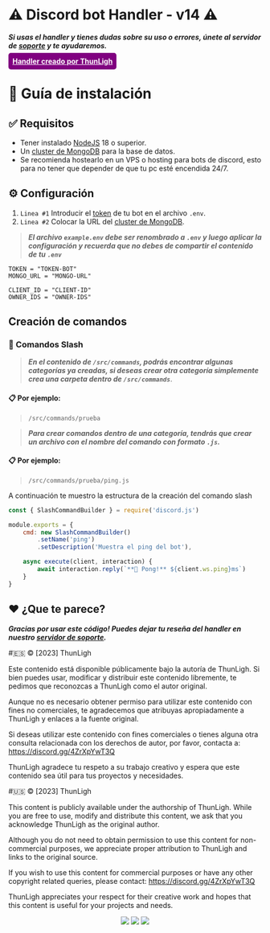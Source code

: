 # ⚠️ Discord bot Handler - v14 ⚠️

***Si usas el handler y tienes dudas sobre su uso o errores, únete al servidor de [soporte](https://discord.gg/sJ5ChUH9We) y te ayudaremos.***
<br>

<a href="https://discord.gg/sJ5ChUH9We" style="background-color: purple; color: white; font-weight: bold;padding: 8px;border-radius: 5px">Handler creado por ThunLigh</a>

# 📖 Guía de instalación

## ✅ Requisitos
- Tener instalado [NodeJS](https://nodejs.org/es) 18 o superior.
- Un [cluster de MongoDB](https://www.mongodb.com/es/cloud/atlas/) para la base de datos.
- Se recomienda hostearlo en un VPS o hosting para bots de discord, esto para no tener que depender de que tu pc esté encendida 24/7.

## ⚙️ Configuración
1. `Linea #1` Introducir el [token](https://discord.com/developers/applications) de tu bot en el archivo `.env`.
2. `Linea #2` Colocar la URL del [cluster de MongoDB](https://www.mongodb.com/es/cloud/atlas/).

> ***El archivo `example.env` debe ser renombrado a `.env` y luego aplicar la configuración y recuerda que no debes de compartir el contenido de tu `.env`***

```
TOKEN = "TOKEN-BOT"
MONGO_URL = "MONGO-URL"

CLIENT_ID = "CLIENT-ID"
OWNER_IDS = "OWNER-IDS"
```

## Creación de comandos

### 📏 Comandos Slash
> ***En el contenido de `/src/commands`, podrás encontrar algunas categorías ya creadas, si deseas crear otra categoría simplemente crea una carpeta dentro de `/src/commands`***.

#### 📋 Por ejemplo:
> `/src/commands/prueba`


> ***Para crear comandos dentro de una categoría, tendrás que crear un archivo con el nombre del comando con formato `.js`.***

#### 📋 Por ejemplo:

> `/src/commands/prueba/ping.js`

A continuación te muestro la estructura de la creación del comando slash

```js
const { SlashCommandBuilder } = require('discord.js')

module.exports = {
    cmd: new SlashCommandBuilder()
        .setName('ping')
        .setDescription('Muestra el ping del bot'),

    async execute(client, interaction) {
        await interaction.reply(`**🏓 Pong!** ${client.ws.ping}ms`)
    }
}
```

## ❤️ ¿Que te parece?
***Gracias por usar este código! Puedes dejar tu reseña del handler en nuestro [servidor de soporte](https://discord.gg/Rduftvqjtz).***

#🇪🇸 © [2023] ThunLigh

Este contenido está disponible públicamente bajo la autoría de ThunLigh. Si bien puedes usar, modificar y distribuir este contenido libremente, te pedimos que reconozcas a ThunLigh como el autor original. 

Aunque no es necesario obtener permiso para utilizar este contenido con fines no comerciales, te agradecemos que atribuyas apropiadamente a ThunLigh y enlaces a la fuente original.

Si deseas utilizar este contenido con fines comerciales o tienes alguna otra consulta relacionada con los derechos de autor, por favor, contacta a: https://discord.gg/4ZrXpYwT3Q

ThunLigh agradece tu respeto a su trabajo creativo y espera que este contenido sea útil para tus proyectos y necesidades.

#🇺🇸 © [2023] ThunLigh

This content is publicly available under the authorship of ThunLigh. While you are free to use, modify and distribute this content, we ask that you acknowledge ThunLigh as the original author.

Although you do not need to obtain permission to use this content for non-commercial purposes, we appreciate proper attribution to ThunLigh and links to the original source.

If you wish to use this content for commercial purposes or have any other copyright related queries, please contact: https://discord.gg/4ZrXpYwT3Q

ThunLigh appreciates your respect for their creative work and hopes that this content is useful for your projects and needs.

<div align="center">
 <a href="https://www.postgresql.org" target="_blank"><img src="https://img.shields.io/badge/MongoDB-%234ea94b.svg?style=for-the-badge&logo=mongodb&logoColor=white"></a>
 <a href="https://www.nodejs.org" target="_blank"><img src="https://img.shields.io/badge/node.js-6DA55F?style=for-the-badge&logo=node.js&logoColor=white"></a>
  <a href="https://discord.gg/sJ5ChUH9We" target="_blank"><img src="https://img.shields.io/badge/discord-5865F2?style=for-the-badge&logo=discord&logoColor=white"></a>
</div>